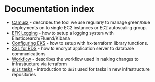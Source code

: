 # Documentation index

* [Camus2](./camus2.md) - describes the tool we use regularly to manage green/blue deployments on to single EC2 instances or EC2 autoscaling group.
* [EFK Logging](./efk-logging.md) - how to setup a logging system with Elasticsearch/Fluend/Kibana
* [Configuring EKS](./eks.md) - how to setup with hx-terraform library functions.
* [SSL for RDS](./ssl-for-rds.md) - how to encrypt application server to database communications
* [Workflow](./workflow.md) - describes the workflow used in making changes to infrastructure via terraform
* [`dnit` tasks](./dnit-tasks.md) - introduction to `dnit` used for tasks in new infrastructure repositories
